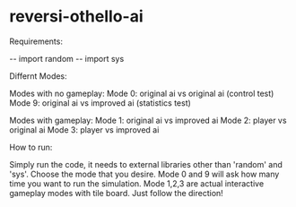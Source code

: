 # reversi-othello-ai
Requirements:

-- import random
-- import sys

Differnt Modes:

Modes with no gameplay:
Mode 0: original ai vs original ai (control test) 
Mode 9: original ai vs improved ai (statistics test)

Modes with gameplay:
Mode 1: original ai vs improved ai
Mode 2: player vs original ai
Mode 3: player vs improved ai

How to run:

Simply run the code, it needs to external libraries other than 'random' and 'sys'.
Choose the mode that you desire. 
Mode 0 and 9 will ask how many time you want to run the simulation.
Mode 1,2,3 are actual interactive gameplay modes with tile board. Just follow the direction!
